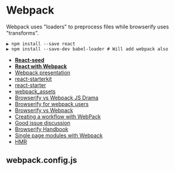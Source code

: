 # Webpack

Webpack uses "loaders" to preprocess files while browserify uses "transforms".

```
▶ npm install --save react
▶ npm install --save-dev babel-loader # Will add webpack also
```

* [**React-seed**](https://github.com/badsyntax/react-seed)
* [**React with Webpack**](http://jslog.com/2014/10/02/react-with-webpack-part-1/)
* [Webpack presentation](https://unindented.github.io/webpack-presentation)
* [react-starterkit](https://github.com/wbkd/react-starterkit)
* [react-starter](https://github.com/webpack/react-starter)
* [webpack_assets](https://github.com/knomedia/webpack_assets)
* [Browserify vs Webpack JS Drama](http://blog.namangoel.com/browserify-vs-webpack-js-drama)
* [Browserify for webpack users](https://gist.github.com/substack/68f8d502be42d5cd4942)
* [Browserify vs Webpack](http://mattdesl.svbtle.com/browserify-vs-webpack)
* [Creating a workflow with WebPack](http://christianalfoni.github.io/javascript/2014/12/13/did-you-know-webpack-and-react-is-awesome.html)
* [Good issue discussion](https://github.com/webpack/webpack/issues/378)
* [Browserify Handbook](https://github.com/substack/browserify-handbook)
* [Single page modules with Webpack](http://dontkry.com/posts/code/single-page-modules-with-webpack.html)
* [HMR](http://stackoverflow.com/questions/24581873/what-exactly-is-hot-module-replacement-in-webpack)

## webpack.config.js

